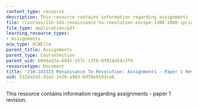 ```yaml
---
content_type: resource
description: This resource contains information regarding assignments - paper 1 revision.
file: /courses/21h-141-renaissance-to-revolution-europe-1300-1800-spring-2015/532da2a5d1a21e2ba963bd78e9183ce6_MIT21H_141S15_Paper1Rev.pdf
file_type: application/pdf
learning_resource_types:
- Assignments
ocw_type: OCWFile
parent_title: Assignments
parent_type: CourseSection
parent_uid: b8e6ad3a-6045-257c-c3f6-df01da54c3f0
resourcetype: Document
title: '21H.141S15 Renaissance To Revolution: Assignments - Paper 1 Revision'
uid: 532da2a5-d1a2-1e2b-a963-bd78e9183ce6
---
```

This resource contains information regarding assignments - paper 1 revision.